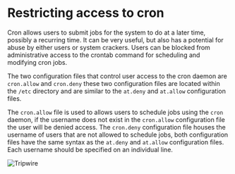 # Restricting access to cron

Cron allows users to submit jobs for the system to do at a later time, possibly a recurring time. It can be very useful, but also has a potential for abuse by either users or system crackers. Users can be blocked from administrative access to the crontab command for scheduling and modifying cron jobs.

The two configuration files that control user access to the cron daemon are `cron.allow` and `cron.deny` these two configuration files are located within the `/etc` directory and are similar to the `at.deny` and `at.allow` configuration files.

The `cron.allow` file is used to allows users to schedule jobs using the `cron` daemon, if the username does not exist in the `cron.allow` configuration file the user will be denied access. The `cron.deny` configuration file houses the username of users that are not allowed to schedule jobs, both configuration files have the same syntax as the `at.deny` and `at.allow` configuration files. Each username should be specified on an individual line.

![Tripwire](https://github.com/tymyrddin/orchard/blob/main/mitigations/assets/cron-allow.png)
